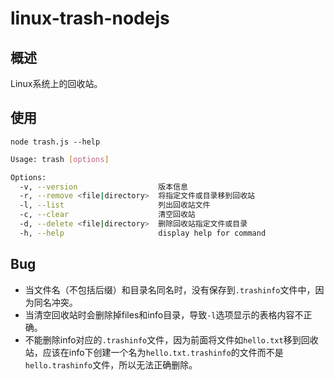 # linux-trash-nodejs

## 概述
Linux系统上的回收站。

## 使用
`node trash.js --help`
```bash
Usage: trash [options]

Options:
  -v, --version                  版本信息
  -r, --remove <file|directory>  将指定文件或目录移到回收站
  -l, --list                     列出回收站文件
  -c, --clear                    清空回收站
  -d, --delete <file|directory>  删除回收站指定文件或目录
  -h, --help                     display help for command
```

## Bug
- 当文件名（不包括后缀）和目录名同名时，没有保存到`.trashinfo`文件中，因为同名冲突。
- 当清空回收站时会删除掉files和info目录，导致`-l`选项显示的表格内容不正确。
- 不能删除info对应的`.trashinfo`文件，因为前面将文件如`hello.txt`移到回收站，应该在info下创建一个名为`hello.txt.trashinfo`的文件而不是`hello.trashinfo`文件，所以无法正确删除。